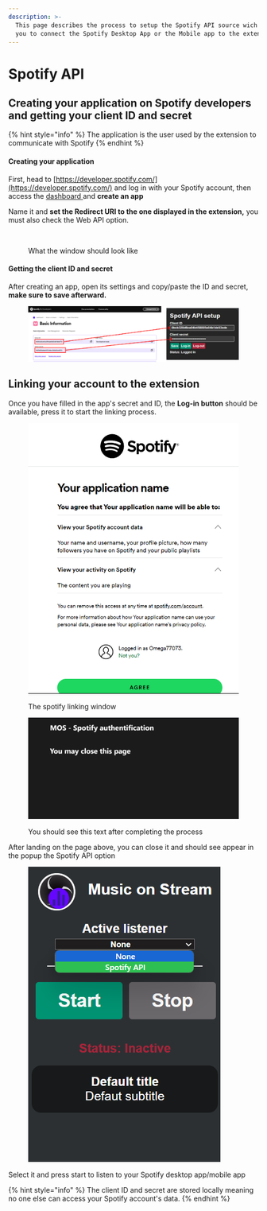 ```yaml
---
description: >-
  This page describes the process to setup the Spotify API source wich enables
  you to connect the Spotify Desktop App or the Mobile app to the extension
---
```


# Spotify API



## Creating your application on Spotify developers and getting your client ID and secret

{% hint style="info" %}
The application is the user used by the extension to communicate with Spotify
{% endhint %}

#### Creating your application

First, head to [https://developer.spotify.com/](https://developer.spotify.com/) and log in with your Spotify account, then access the [dashboard  ](https://developer.spotify.com/dashboard)and **create an app**

Name it and **set the Redirect URI to the one displayed in the extension,** you must also check the Web API option.





<figure><img src="../.gitbook/assets/Group 3.png" alt=""><figcaption><p>What the window should look like</p></figcaption></figure>

#### Getting the client ID and secret

After creating an app, open its settings and copy/paste the ID and secret, **make sure to save afterward.**&#x20;



<figure><img src="../.gitbook/assets/Group 2 (2).png" alt=""><figcaption></figcaption></figure>



## Linking your account to the extension

Once you have filled in the app's secret and ID, the **Log-in button** should be available, press it to start the linking process.

<figure><img src="../.gitbook/assets/image (5).png" alt=""><figcaption><p>The spotify linking window</p></figcaption></figure>

<figure><img src="../.gitbook/assets/image (6).png" alt=""><figcaption><p>You should see this text after completing the process</p></figcaption></figure>

After landing on the page above, you can close it and should see appear in the popup the Spotify API option



<figure><img src="../.gitbook/assets/image (7).png" alt=""><figcaption></figcaption></figure>

Select it and press start to listen to your Spotify desktop app/mobile app

{% hint style="info" %}
The client ID and secret are stored locally meaning no one else can access your Spotify account's data.
{% endhint %}


